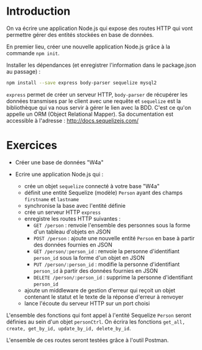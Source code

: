# Introduction

On va écrire une application Node.js qui expose des routes HTTP qui vont permettre gérer des entités stockées en base de données.

En premier lieu, créer une nouvelle application Node.js grâce à la commande `npm init`.

Installer les dépendances (et enregistrer l'information dans le package.json au passage) :
```sh
npm install --save express body-parser sequelize mysql2
```

`express` permet de créer un serveur HTTP, `body-parser` de récupérer les données transmises par le client avec une requête et `sequelize` est la bibliothèque qui va nous servir à gérer le lien avec la BDD. C'est ce qu'on appelle un ORM (Object Relational Mapper). Sa documentation est accessible à l'adresse : http://docs.sequelizejs.com/

# Exercices

- Créer une base de données "W4a"

- Ecrire une application Node.js qui :
    - crée un objet `sequelize` connecté à votre base "W4a"
    - définit une entité Sequelize (modèle) `Person` ayant des champs `firstname` et `lastname`
    - synchronise la base avec l'entité définie
    - crée un serveur HTTP `express`
    - enregistre les routes HTTP suivantes :
        - `GET /person` : renvoie l'ensemble des personnes sous la forme d'un tableau d'objets en JSON
        - `POST /person` : ajoute une nouvelle entité `Person` en base à partir des données fournies en JSON
        - `GET /person/:person_id` : renvoie la personne d'identifiant `person_id` sous la forme d'un objet en JSON
        - `PUT /person/:person_id` : modifie la personne d'identifiant `person_id` à partir des données fournies en JSON
        - `DELETE /person/:person_id` : supprime la personne d'identifiant `person_id`
    - ajoute un middleware de gestion d'erreur qui reçoit un objet contenant le statut et le texte de la réponse d'erreur à renvoyer
	- lance l'écoute du serveur HTTP sur un port choisi

L'ensemble des fonctions qui font appel à l'entité Sequelize `Person` seront définies au sein d'un objet `personCtrl`.
On écrira les fonctions `get_all, create, get_by_id, update_by_id, delete_by_id`.

L'ensemble de ces routes seront testées grâce à l'outil Postman.
